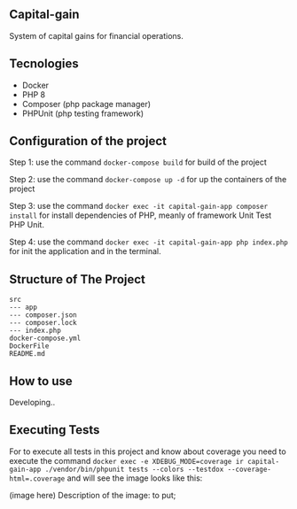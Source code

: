 ## Capital-gain
System of capital gains for financial operations.

## Tecnologies 

* Docker
* PHP 8
* Composer (php package manager)
* PHPUnit (php testing framework)

## Configuration of the project

Step 1: use the command `docker-compose build` for build of the project 

Step 2: use the command `docker-compose up -d` for up the containers of the project

Step 3: use the command `docker exec -it capital-gain-app composer install` for install dependencies of PHP, meanly of framework Unit Test PHP Unit.

Step 4: use the command `docker exec -it capital-gain-app php index.php` for init the application and in the terminal.

## Structure of The Project

```
src
--- app
--- composer.json
--- composer.lock
--- index.php
docker-compose.yml
DockerFile
README.md
```

## How to use

Developing..

## Executing Tests

For to execute all tests in this project and know about coverage you need to execute the command `docker exec -e XDEBUG_MODE=coverage ir capital-gain-app ./vendor/bin/phpunit tests --colors --testdox --coverage-html=.coverage` and will see the image looks like this:

(image here)
Description of the image: to put;
